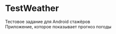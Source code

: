 # TestWeather
Тестовое задание для Android стажёров  
Приложение, которое показывает прогноз погоды  
